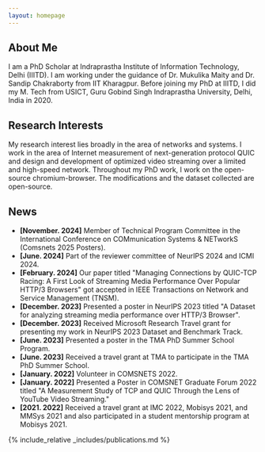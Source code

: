 ```yaml
---
layout: homepage
---
```


## About Me

I am a PhD Scholar at Indraprastha Institute of Information Technology, Delhi (IIITD). I am working under the guidance of Dr. Mukulika Maity and Dr. Sandip Chakraborty from IIT Kharagpur. Before joining my PhD at IIITD, I did my M. Tech from USICT, Guru Gobind Singh Indraprastha University, Delhi, India in 2020.

## Research Interests

My research interest lies broadly in the area of networks and systems. I work in the area of Internet measurement of next-generation protocol QUIC and design and development of optimized video streaming over a limited and high-speed network. Throughout my PhD work, I work on the open-source chromium-browser. The modifications and the dataset collected are open-source.

## News

- **[November. 2024]** Member of Technical Program Committee in the International Conference on COMmunication Systems & NETworkS (Comsnets 2025 Posters).
- **[June. 2024]** Part of the reviewer committee of NeurIPS 2024 and ICMI 2024.
- **[February. 2024]** Our paper titled "Managing Connections by QUIC-TCP Racing: A First Look of Streaming Media Performance Over Popular HTTP/3 Browsers" got accepted in IEEE Transactions on Network and Service Management (TNSM).
- **[December. 2023]** Presented a poster in NeurIPS 2023 titled "A Dataset for analyzing streaming media performance over HTTP/3 Browser".
- **[December. 2023]** Received Microsoft Research Travel grant for presenting my work in NeurIPS 2023 Dataset and Benchmark Track.
- **[June. 2023]** Presented a poster in the TMA PhD Summer School Program.
- **[June. 2023]** Received a travel grant at TMA to participate in the TMA PhD Summer School.
- **[January. 2022]** Volunteer in COMSNETS 2022.
- **[January. 2022]** Presented a Poster in COMSNET Graduate Forum 2022 titled "A Measurement Study of TCP and QUIC Through the Lens of YouTube Video Streaming."
- **[2021. 2022]** Received a travel grant at IMC 2022, Mobisys 2021, and MMSys 2021 and also participated in a student mentorship program at Mobisys 2021. 


{% include_relative _includes/publications.md %}

